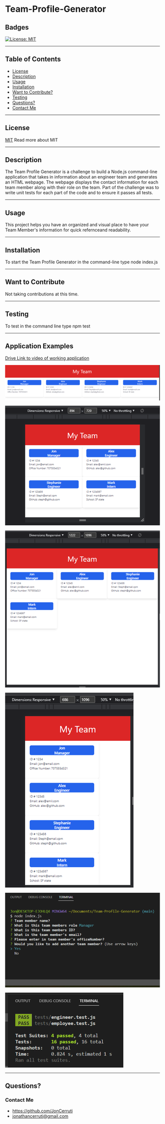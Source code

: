 # Team-Profile-Generator
## Badges 
[![License: MIT](https://img.shields.io/badge/License-MIT-yellow.svg)](https://opensource.org/licenses/MIT)

---

## Table of Contents
- [License](#license)
- [Description](#description)
- [Usage](#usage)
- [Installation](#installation)
- [Want to Contribute?](#want-to-contribute)
- [Testing](#testing)
- [Questions?](#questions)
- [Contact Me](#contact-me)

---

## License
[MIT](https://opensource.org/licenses/MIT)
Read more about MIT

---

## Description
The Team Profile Generator is a challenge to build a Node.js command-line application that takes in information about an engineer team and generates an HTML webpage. The webpage displays the contact information for each team member along with their role on the team. Part of the challenge was to write unit tests for each part of the code and to ensure it passes all tests.

---

## Usage
This project helps you have an organized and visual place to have your Team Member's information for quick refernceand readability.

---

## Installation
To start the Team Profile Generator in the command-line type node index.js

---

## Want to Contribute
Not taking contributions at this time.

---

## Testing
To test in the command line type npm test

---


## Application Examples

[Drive Link to video of working application](https://drive.google.com/file/d/1mvI3pQNY_Zjd5JQVu4K7VZlHrXxi4TR8/view)

![Screenshot-1](./images/SS-1.png)

![Screenshot-2](./images/SS-2.png)

![Screenshot-3](./images/SS-3.png)

![Screenshot-4](./images/SS-4.png)

![node index.js](./images/inquirer-q's.png)

![npm-test](./images/test-passed.png)


---
## Questions?
### Contact Me
- https://github.com/JonCerruti
- jonathancerruti@gmail.com
